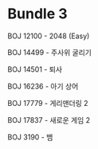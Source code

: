 # Bundle 3

BOJ 12100 - 2048 (Easy)

BOJ 14499 - 주사위 굴리기

BOJ 14501 - 퇴사

BOJ 16236 - 아기 상어

BOJ 17779 - 게리맨더링 2

BOJ 17837 - 새로운 게임 2

BOJ 3190 - 뱀
